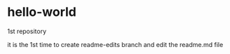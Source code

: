 # hello-world
1st repository

it is the 1st time to create readme-edits branch
and edit the readme.md file
